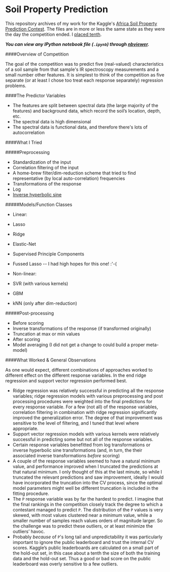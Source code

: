# Soil Property Prediction

This repository archives of my work for the Kaggle's [Africa Soil Property Prediction Contest](https://www.kaggle.com/c/afsis-soil-properties). The files are in more or less the same state as they were the day the competition ended. I [placed tenth](https://www.kaggle.com/c/afsis-soil-properties/leaderboard). 

***You can view any IPython notebook file (`.ipynb`) through [nbviewer](http://nbviewer.ipython.org/github/rileym/AfricaSoil/tree/master/).***

####Overview of Competition

 The goal of the competition was to predict five (real-valued) characteristics of a soil sample from that sample's IR spectroscopy measurements and a small number other features.  It is simplest to think of the competition as five separate (or at least I chose too treat each response separately) regression problems.
	
####The Predictor Variables

 * The features are split between spectral data (the large majority of the features) and background data, which record the soil’s location, depth, etc.
 * The spectral data is high dimensional
 * The spectral data is functional data, and therefore there's lots of autocorrelation

####What I Tried

#####Preprocessing

* Standardization of the input
* Correlation filtering of the input
* A home-brew filter/dim-reduction scheme that tried to find representative (by local auto-correlation) frequencies 
* Transformations of the response 
 * Log 
 * [Inverse hyperbolic sine](http://mathworld.wolfram.com/InverseHyperbolicSine.html)
			
#####Models/Function Classes

 * Linear:
  * Lasso
  * Ridge
  * Elastic-Net
  * Supervised Principle Components
  * Fussed Lasso -- I had high hopes for this one! :'-(
		
* Non-linear:
 * SVR (with various kernels)
 * GBM
 * kNN (only after dim-reduction)
			
#####Post-processing
 * Before scoring
  * Inverse transformations of the response (if transformed originally)
  * Truncation at max or min values
 * After scoring
  * Model averaging (I did not get a change to could build a proper meta-model)


####What Worked & General Observations

As one would expect, different combinations of approaches worked to different effect on the different response variables. In the end ridge regression and support vector regression performed best.

* Ridge regression was relatively successful in predicting all the response variables; ridge regression models with various preprocessing and post processing procedures were weighted into the final predictions for every response variable. For a few (not all) of the response variables, correlation filtering in combination with ridge regression significantly improved the generalization error. The degree of that improvement was sensitive to the level of filtering, and I tuned that level where appropriate. 
* Support vector regression models with various kernels were relatively successful in predicting some but not all of the response variables.
* Certain response variables benefitted from log transformations or inverse hyperbolic sine transformations (and, in turn, the their associated inverse transformations *before* scoring)
* A couple of the response variables seemed to have a natural minimum value, and performance improved when I truncated the predictions at that natural minimum. I only thought of this at the last minute, so while I truncated the relevant predictions and saw improvement, ideally I would have incorporated the truncation into the CV process, since the optimal model parameters might well be different truncation is included in the fitting procedure.
* The `P` response variable was by far the hardest to predict. I imagine that the final rankings in the competition closely track the degree to which a contestant managed to predict `P`. The distribution of the `P` values is very skewed, with most values clustered near a minimum value, while a smaller number of samples reach values orders of magnitude larger. So the challenge was to predict these outliers, or at least minimize the outliers’ havoc.
* Probably *because* of `P`'s long tail and unpredictability it was particularly important to ignore the public leaderboard and trust the internal CV scores. Kaggle’s public leaderboards are calculated on a small part of the hold-out set, in this case about a tenth the size of both the training data and the hold-out set. Thus a good or bad score on the public leaderboard was overly sensitive to a few outliers.